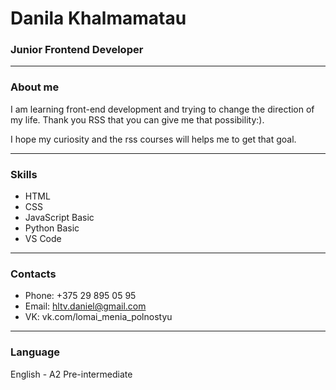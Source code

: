 # **Danila Khalmamatau**
### Junior Frontend Developer
********
### About me 
I am learning front-end development and trying to change the direction of my life. Thank you RSS that you can give me that possibility:).

I hope my curiosity and the rss courses will helps me to get that goal.  
*******
### Skills
* HTML
* CSS
* JavaScript Basic
* Python Basic
* VS Code
*********
### Contacts
* Phone: +375 29 895 05 95
* Email: hltv.daniel@gmail.com
* VK: vk.com/lomai_menia_polnostyu
*****
### Language
English - A2 Pre-intermediate
